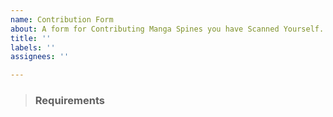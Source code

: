 ```yaml
---
name: Contribution Form
about: A form for Contributing Manga Spines you have Scanned Yourself.
title: ''
labels: ''
assignees: ''

---
```


> ### Requirements
